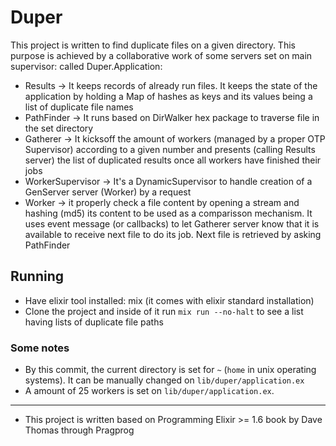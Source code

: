 # Duper

This project is written to find duplicate files on a given directory. This purpose is achieved by a collaborative work of some servers set on main supervisor: called Duper.Application:

- Results -> It keeps records of already run files. It keeps the state of the application by holding a Map of hashes as keys and its values being a list of duplicate file names
- PathFinder -> It runs based on DirWalker hex package to traverse file in the set directory
- Gatherer -> It kicksoff the amount of workers (managed by a proper OTP Supervisor) according to a given number and presents (calling Results server) the list of duplicated results once all workers have finished their jobs
- WorkerSupervisor -> It's a DynamicSupervisor to handle creation of a GenServer server (Worker) by a request
- Worker -> it properly check a file content by opening a stream and hashing (md5) its content to be used as a comparisson mechanism. It uses event message (or callbacks) to let Gatherer server know that it is available to receive next file to do its job. Next file is retrieved by asking PathFinder


## Running

- Have elixir tool installed: mix (it comes with elixir standard installation)
- Clone the project and inside of it run `mix run --no-halt` to see a list having lists of duplicate file paths

### Some notes

- By this commit, the current directory is set for `~` (`home` in unix operating systems). It can be manually changed on `lib/duper/application.ex`
- A amount of 25 workers is set on `lib/duper/application.ex`.

---

- This project is written based on Programming Elixir >= 1.6 book by Dave Thomas through Pragprog

